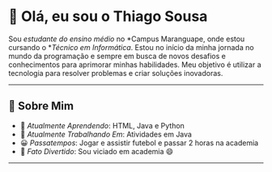 # 👋 Olá, eu sou o Thiago Sousa

Sou *estudante do ensino médio* no *Campus Maranguape, onde estou cursando o **Técnico em Informática*. Estou no início da minha jornada no mundo da programação e sempre em busca de novos desafios e conhecimentos para aprimorar minhas habilidades. Meu objetivo é utilizar a tecnologia para resolver problemas e criar soluções inovadoras.

---

## 🚀 Sobre Mim

- 🌱 *Atualmente Aprendendo*: HTML, Java e Python 
- 🔭 *Atualmente Trabalhando Em*: Atividades em Java
- 😀 *Passatempos*: Jogar e assistir futebol e passar 2 horas na academia
- 💬 *Fato Divertido*: Sou viciado em academia 😄


---
